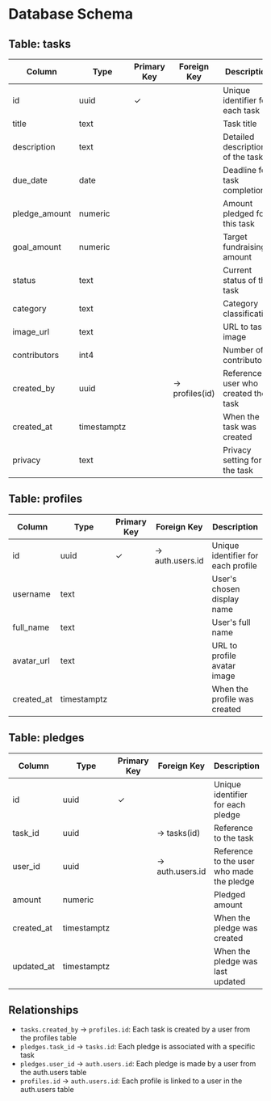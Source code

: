 # Database Schema

## Table: tasks

| Column | Type | Primary Key | Foreign Key | Description |
|--------|------|------------|-------------|-------------|
| id | uuid | ✓ | | Unique identifier for each task |
| title | text | | | Task title |
| description | text | | | Detailed description of the task |
| due_date | date | | | Deadline for task completion |
| pledge_amount | numeric | | | Amount pledged for this task |
| goal_amount | numeric | | | Target fundraising amount |
| status | text | | | Current status of the task |
| category | text | | | Category classification |
| image_url | text | | | URL to task image |
| contributors | int4 | | | Number of contributors |
| created_by | uuid | | → profiles(id) | Reference to user who created the task |
| created_at | timestamptz | | | When the task was created |
| privacy | text | | | Privacy setting for the task |

## Table: profiles

| Column | Type | Primary Key | Foreign Key | Description |
|--------|------|------------|-------------|-------------|
| id | uuid | ✓ | → auth.users.id | Unique identifier for each profile |
| username | text | | | User's chosen display name |
| full_name | text | | | User's full name |
| avatar_url | text | | | URL to profile avatar image |
| created_at | timestamptz | | | When the profile was created |

## Table: pledges

| Column | Type | Primary Key | Foreign Key | Description |
|--------|------|------------|-------------|-------------|
| id | uuid | ✓ | | Unique identifier for each pledge |
| task_id | uuid | | → tasks(id) | Reference to the task |
| user_id | uuid | | → auth.users.id | Reference to the user who made the pledge |
| amount | numeric | | | Pledged amount |
| created_at | timestamptz | | | When the pledge was created |
| updated_at | timestamptz | | | When the pledge was last updated |

## Relationships

- `tasks.created_by` → `profiles.id`: Each task is created by a user from the profiles table
- `pledges.task_id` → `tasks.id`: Each pledge is associated with a specific task
- `pledges.user_id` → `auth.users.id`: Each pledge is made by a user from the auth.users table
- `profiles.id` → `auth.users.id`: Each profile is linked to a user in the auth.users table
